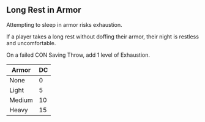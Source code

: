 ## Long Rest in Armor

Attempting to sleep in armor risks exhaustion.

 If a player takes a long rest without doffing their armor, their night is restless and uncomfortable.

On a failed CON Saving Throw, add 1 level of Exhaustion.

| Armor  | DC  |
| ------ | --- |
| None   | 0   |
| Light  | 5   |
| Medium | 10  |
| Heavy  | 15  | 

